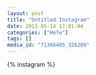```yaml
---
layout: post
title: "Untitled Instagram"
date: 2011-05-14 17:01:04
categories: ["Hefe"]
tags: []
media_id: "71366405_326209"
---
```


{% instagram %}
